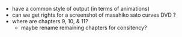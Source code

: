 * have a common style of output (in terms of animations)
* can we get rights for a screenshot of masahiko sato curves DVD ?
* where are chapters 9, 10, & 11?
  * maybe rename remaining chapters for consitency?
